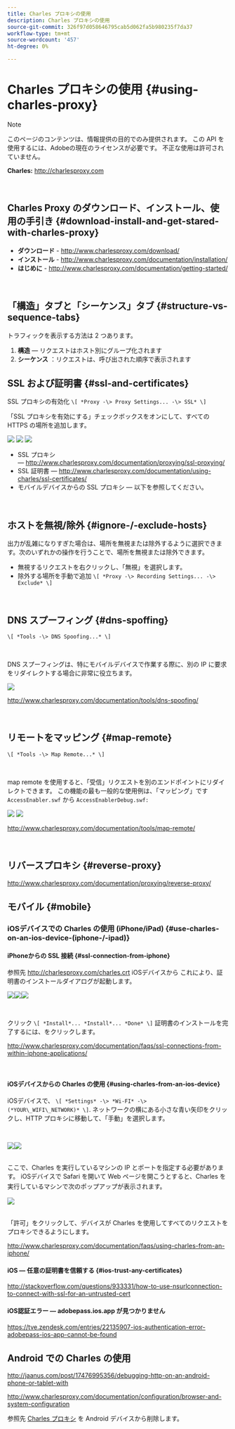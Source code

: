 ```yaml
---
title: Charles プロキシの使用
description: Charles プロキシの使用
source-git-commit: 326f97d058646795cab5d062fa5b980235f7da37
workflow-type: tm+mt
source-wordcount: '457'
ht-degree: 0%

---
```



# Charles プロキシの使用 {#using-charles-proxy}

>[!NOTE]
>
>このページのコンテンツは、情報提供の目的でのみ提供されます。 この API を使用するには、Adobeの現在のライセンスが必要です。 不正な使用は許可されていません。


**Charles:** <http://charlesproxy.com>

 
## Charles Proxy のダウンロード、インストール、使用の手引き {#download-install-and-get-stared-with-charles-proxy}

- **ダウンロード** - <http://www.charlesproxy.com/download/>
- **インストール** - <http://www.charlesproxy.com/documentation/installation/>
- **はじめに** - <http://www.charlesproxy.com/documentation/getting-started/>

 
## 「構造」タブと「シーケンス」タブ {#structure-vs-sequence-tabs}

トラフィックを表示する方法は 2 つあります。

1. **構造**  — リクエストはホスト別にグループ化されます
1. **シーケンス** ：リクエストは、呼び出された順序で表示されます


## SSL および証明書 {#ssl-and-certificates}

SSL プロキシの有効化 `\[ *Proxy -\> Proxy Settings... -\> SSL* \]`

「SSL プロキシを有効にする」チェックボックスをオンにして、すべての HTTPS の場所を追加します。


![](https://dzf8vqv24eqhg.cloudfront.net/userfiles/258/326/ckfinder/images/ProxySettings.PNG) ![](https://dzf8vqv24eqhg.cloudfront.net/userfiles/258/326/ckfinder/images/SSLSettings.PNG) ![](https://dzf8vqv24eqhg.cloudfront.net/userfiles/258/326/ckfinder/images/AddHttpsLocations.PNG)



- SSL プロキシ — <http://www.charlesproxy.com/documentation/proxying/ssl-proxying/>
- SSL 証明書 — <http://www.charlesproxy.com/documentation/using-charles/ssl-certificates/>
- モバイルデバイスからの SSL プロキシ — 以下を参照してください。

 
## ホストを無視/除外 {#ignore-/-exclude-hosts}

出力が乱雑になりすぎた場合は、場所を無視または除外するように選択できます。次のいずれかの操作を行うことで、場所を無視または除外できます。

- 無視するリクエストを右クリックし、「無視」を選択します。
- 除外する場所を手動で追加 `\[ *Proxy -\> Recording Settings... -\> Exclude* \]`

 
## DNS スプーフィング {#dns-spoffing}

`\[ *Tools -\> DNS Spoofing...* \]`

 

DNS スプーフィングは、特にモバイルデバイスで作業する際に、別の IP に要求をリダイレクトする場合に非常に役立ちます。

![](https://dzf8vqv24eqhg.cloudfront.net/userfiles/258/326/ckfinder/images/DNSSpoofing.PNG)

<http://www.charlesproxy.com/documentation/tools/dns-spoofing/>

 
## リモートをマッピング {#map-remote}

`\[ *Tools -\> Map Remote...* \]`

 

map remote を使用すると、「受信」リクエストを別のエンドポイントにリダイレクトできます。 この機能の最も一般的な使用例は、「マッピング」です `AccessEnabler.swf` から `AccessEnablerDebug.swf:`

![](https://dzf8vqv24eqhg.cloudfront.net/userfiles/258/326/ckfinder/images/MapRemote.PNG) ![](https://dzf8vqv24eqhg.cloudfront.net/userfiles/258/326/ckfinder/images/MapRemoteAdd.PNG)

<http://www.charlesproxy.com/documentation/tools/map-remote/>

 

## リバースプロキシ {#reverse-proxy}

<http://www.charlesproxy.com/documentation/proxying/reverse-proxy/>

## モバイル {#mobile}

### iOSデバイスでの Charles の使用 (iPhone/iPad) {#use-charles-on-an-ios-device-(iphone-/-ipad)}

#### iPhoneからの SSL 接続 {#ssl-connection-from-iphone}

参照先 <http://charlesproxy.com/charles.crt> iOSデバイスから  これにより、証明書のインストールダイアログが起動します。

![](https://dzf8vqv24eqhg.cloudfront.net/userfiles/258/326/ckfinder/images/iOSDeviceSSLCertificate1\(1\).PNG)![](https://dzf8vqv24eqhg.cloudfront.net/userfiles/258/326/ckfinder/images/iOSDeviceSSLCertificate2\(1\).PNG)![](https://dzf8vqv24eqhg.cloudfront.net/userfiles/258/326/ckfinder/images/iOSDeviceSSLCertificate3.PNG)

 </br>

クリック `\[ *Install*... *Install*... *Done* \]` 証明書のインストールを完了するには、をクリックします。

<http://www.charlesproxy.com/documentation/faqs/ssl-connections-from-within-iphone-applications/>

 

#### iOSデバイスからの Charles の使用 {#using-charles-from-an-ios-device}

iOSデバイスで、 `\[ *Settings* -\> *Wi-FI* -\> (*YOUR\_WIFI\_NETWORK)* \]`. ネットワークの横にある小さな青い矢印をクリックし、HTTP プロキシに移動して、「手動」を選択します。 


 </br>

![](https://dzf8vqv24eqhg.cloudfront.net/userfiles/258/326/ckfinder/images/iOSDeviceManualProxy1.png)![](https://dzf8vqv24eqhg.cloudfront.net/userfiles/258/326/ckfinder/images/iOSDeviceManualProxy2.PNG)


 </br>
ここで、Charles を実行しているマシンの IP とポートを指定する必要があります。 <span style="line-height: 1.6em;">iOSデバイスで Safari を開いて Web ページを開こうとすると、Charles を実行しているマシンで次のポップアップが表示されます。
 
 </br>

![](https://dzf8vqv24eqhg.cloudfront.net/userfiles/258/326/ckfinder/images/iOSDeviceManualProxy3.PNG)

</br>
「許可」をクリックして、デバイスが Charles を使用してすべてのリクエストをプロキシできるようにします。

<http://www.charlesproxy.com/documentation/faqs/using-charles-from-an-iphone/>


#### iOS — 任意の証明書を信頼する {#ios-trust-any-certificates}

<http://stackoverflow.com/questions/933331/how-to-use-nsurlconnection-to-connect-with-ssl-for-an-untrusted-cert>

#### iOS認証エラー — adobepass.ios.app が見つかりません

<https://tve.zendesk.com/entries/22135907-ios-authentication-error-adobepass-ios-app-cannot-be-found>


## Android での Charles の使用

<http://jaanus.com/post/17476995356/debugging-http-on-an-android-phone-or-tablet-with>

<http://www.charlesproxy.com/documentation/configuration/browser-and-system-configuration>


参照先 [Charles プロキシ](http://charlesproxy.com/charles.crt) を Android デバイスから削除します。

